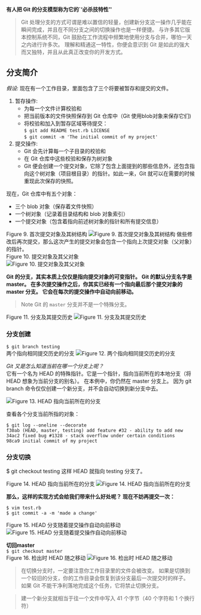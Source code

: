 **有人把 Git 的分支模型称为它的`‘必杀技特性’'**
>Git 处理分支的方式可谓是难以置信的轻量，创建新分支这一操作几乎能在瞬间完成，并且在不同分支之间的切换操作也是一样便捷。 与许多其它版本控制系统不同，Git 鼓励在工作流程中频繁地使用分支与合并，哪怕一天之内进行许多次。 理解和精通这一特性，你便会意识到 Git 是如此的强大而又独特，并且从此真正改变你的开发方式。

## 分支简介
*假设:* 现在有一个工作目录，里面包含了三个将要被暂存和提交的文件。
1. 暂存操作: 
    - 为每一个文件计算校验和
    - 把当前版本的文件快照保存到 Git 仓库中（Git 使用blob对象来保存它们)
    - 将校验和加入到暂存区域等待提交：  
`$ git add README test.rb LICENSE`  
`$ git commit -m 'The initial commit of my project'`  
2. 提交操作: 
    - Git 会先计算每一个子目录的校验和
    - 在 Git 仓库中这些校验和保存为树对象
    - Git 便会创建一个提交对象，它除了包含上面提到的那些信息外，还包含指向这个树对象（项目根目录）的指针。如此一来，Git 就可以在需要的时候重现此次保存的快照。

现在，Git 仓库中有五个对象：
- 三个 blob 对象（保存着文件快照）
- 一个树对象（记录着目录结构和 blob 对象索引）
- 一个提交对象（包含着指向前述树对象的指针和所有提交信息）  

Figure 9. 首次提交对象及其树结构
![Figure 9. 首次提交对象及其树结构](branching-1-commit-and-tree.png)
做些修改后再次提交，那么这次产生的提交对象会包含一个指向上次提交对象（父对象）的指针。  
Figure 10. 提交对象及其父对象  
![Figure 10. 提交对象及其父对象](branching-2-commits-and-parents.png)

**Git 的分支，其实本质上仅仅是指向提交对象的可变指针。 Git 的默认分支名字是 master。 在多次提交操作之后，你其实已经有一个指向最后那个提交对象的 master 分支。 它会在每次的提交操作中自动向前移动。**

>Note
Git 的 `master` 分支并不是一个特殊分支。  

Figure 11. 分支及其提交历史
![Figure 11. 分支及其提交历史](branching-3-branch-and-history.png)

### 分支创建

`$ git branch testing`  
两个指向相同提交历史的分支
![Figure 12. 两个指向相同提交历史的分支](branching-4-two-branches.png)

_Git 又是怎么知道当前在哪一个分支上呢？_  
它有一个名为 HEAD 的特殊指针。它是一个指针，指向当前所在的本地分支（将 HEAD 想象为当前分支的别名）。 在本例中，你仍然在 master 分支上。 因为 git branch 命令仅仅创建一个新分支，并不会自动切换到新分支中去。

![Figure 13. HEAD 指向当前所在的分支](branching-5-head-to-master.png)

查看各个分支当前所指的对象：
```
$ git log --oneline --decorate
f30ab (HEAD, master, testing) add feature #32 - ability to add new
34ac2 fixed bug #1328 - stack overflow under certain conditions
98ca9 initial commit of my project
```
### 分支切换
$ git checkout testing
这样 HEAD 就指向 testing 分支了。

Figure 14. HEAD 指向当前所在的分支
![Figure 14. HEAD 指向当前所在的分支](branching-6-head-to-testing.png)


**那么，这样的实现方式会给我们带来什么好处呢？ 现在不妨再提交一次：**
```
$ vim test.rb
$ git commit -a -m 'made a change'
```
Figure 15. HEAD 分支随着提交操作自动向前移动
![Figure 15. HEAD 分支随着提交操作自动向前移动](branching-7-advance-testing.png)

**切回master**  
`$ git checkout master`  
Figure 16. 检出时 HEAD 随之移动
![Figure 16. 检出时 HEAD 随之移动](branching-8-checkout-master.png)

>在切换分支时，一定要注意你工作目录里的文件会被改变。 如果是切换到一个较旧的分支，你的工作目录会恢复到该分支最后一次提交时的样子。 如果 Git 不能干净利落地完成这个任务，它将禁止切换分支。


>建一个新分支就相当于往一个文件中写入 41 个字节（40 个字符和 1 个换行符）
